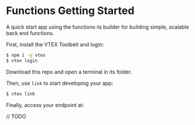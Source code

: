 # Functions Getting Started

A quick start app using the functions-ts builder for building simple, scalable back end functions.

First, install the VTEX Toolbelt and login:

```bash
$ npm i -g vtex
$ vtex login
```

Download this repo and open a terminal in its folder.

Then, use `link` to start developing your app:

```bash
$ vtex link
```

Finally, access your endpoint at:

// TODO
